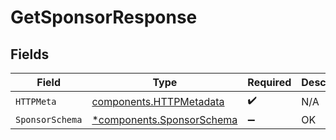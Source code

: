 # GetSponsorResponse


## Fields

| Field                                                                 | Type                                                                  | Required                                                              | Description                                                           |
| --------------------------------------------------------------------- | --------------------------------------------------------------------- | --------------------------------------------------------------------- | --------------------------------------------------------------------- |
| `HTTPMeta`                                                            | [components.HTTPMetadata](../../models/components/httpmetadata.md)    | :heavy_check_mark:                                                    | N/A                                                                   |
| `SponsorSchema`                                                       | [*components.SponsorSchema](../../models/components/sponsorschema.md) | :heavy_minus_sign:                                                    | OK                                                                    |